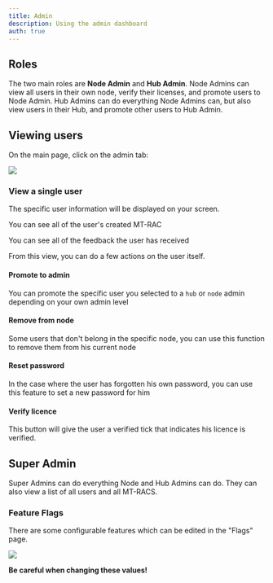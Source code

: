 ```yaml
---
title: Admin
description: Using the admin dashboard
auth: true
---
```


## Roles

The two main roles are **Node Admin** and **Hub Admin**. Node Admins can view all users in their own node, verify their licenses, and promote users to Node Admin. Hub Admins can do everything Node Admins can, but also view users in their Hub, and promote other users to Hub Admin.



## Viewing users

On the main page, click on the admin tab:

![](/mtrac-guide/screenshots/admin-dashboard.png)

### View a single user

The specific user information will be displayed on your screen.

You can see all of the user's created MT-RAC

You can see all of the feedback the user has received

From this view, you can do a few actions on the user itself.

#### Promote to admin

You can promote the specific user you selected to a `hub` or `node` admin depending on your own admin level

#### Remove from node

Some users that don't belong in the specific node, you can use this function to remove them from his current node

#### Reset password

In the case where the user has forgotten his own password, you can use this feature to set a new password for him

#### Verify licence

This button will give the user a verified tick that indicates his licence is verified.


## Super Admin

Super Admins can do everything Node and Hub Admins can do. They can also view a list of all users and all MT-RACS.

### Feature Flags

There are some configurable features which can be edited in the "Flags" page.

![](/mtrac-guide/screenshots/admin-flags.png)

**Be careful when changing these values!**